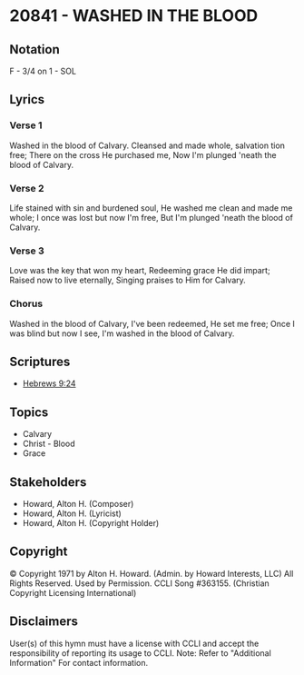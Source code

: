 # 20841 - WASHED IN THE BLOOD

## Notation

F - 3/4 on 1 - SOL

## Lyrics

### Verse 1

Washed in the blood of Calvary. Cleansed and made whole, salvation tion free; There on the cross He purchased me, Now I'm plunged 'neath the blood of Calvary.

### Verse 2

Life stained with sin and burdened soul, He washed me clean and made me whole; I once was lost but now I'm free, But I'm plunged 'neath the blood of Calvary.

### Verse 3

Love was the key that won my heart, Redeeming grace He did impart; Raised now to live eternally, Singing praises to Him for Calvary. 

### Chorus

Washed in the blood of Calvary, I've been redeemed, He set me free; Once I was blind but now I see, I'm washed in the blood of Calvary. 


## Scriptures

- [Hebrews 9:24](https://www.biblegateway.com/passage/?search=Hebrews%209%3A24)

## Topics

- Calvary
- Christ - Blood
- Grace

## Stakeholders

- Howard, Alton H. (Composer)
- Howard, Alton H. (Lyricist)
- Howard, Alton H. (Copyright Holder)

## Copyright

© Copyright 1971 by Alton H. Howard. (Admin. by Howard Interests, LLC) All Rights Reserved. Used by Permission. CCLI Song #363155.
(Christian Copyright Licensing International)

## Disclaimers

User(s) of this hymn must have a license with CCLI and accept the responsibility of reporting its usage to CCLI.
Note: Refer to "Additional Information" For contact information.

